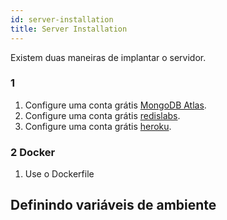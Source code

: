 ```yaml
---
id: server-installation
title: Server Installation
---
```

Existem duas maneiras de implantar o servidor.

### 1

1. Configure uma conta grátis [ MongoDB Atlas](https://www.mongodb.com/cloud/atlas).
2. Configure uma conta grátis [ redislabs](https://redislabs.com/).
3. Configure uma conta grátis [heroku](https://www.heroku.com/).

### 2 Docker

1. Use o Dockerfile

## Definindo variáveis de ambiente